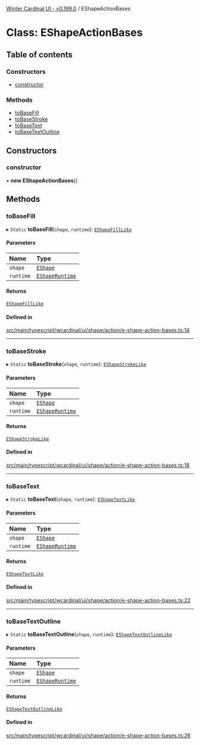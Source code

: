 [Winter Cardinal UI - v0.199.0](../index.md) / EShapeActionBases

# Class: EShapeActionBases

## Table of contents

### Constructors

- [constructor](EShapeActionBases.md#constructor)

### Methods

- [toBaseFill](EShapeActionBases.md#tobasefill)
- [toBaseStroke](EShapeActionBases.md#tobasestroke)
- [toBaseText](EShapeActionBases.md#tobasetext)
- [toBaseTextOutline](EShapeActionBases.md#tobasetextoutline)

## Constructors

### constructor

• **new EShapeActionBases**()

## Methods

### toBaseFill

▸ `Static` **toBaseFill**(`shape`, `runtime`): [`EShapeFillLike`](../interfaces/EShapeFillLike.md)

#### Parameters

| Name | Type |
| :------ | :------ |
| `shape` | [`EShape`](../interfaces/EShape.md) |
| `runtime` | [`EShapeRuntime`](EShapeRuntime.md) |

#### Returns

[`EShapeFillLike`](../interfaces/EShapeFillLike.md)

#### Defined in

[src/main/typescript/wcardinal/ui/shape/action/e-shape-action-bases.ts:14](https://github.com/winter-cardinal/winter-cardinal-ui/blob/v0.199.0/src/main/typescript/wcardinal/ui/shape/action/e-shape-action-bases.ts#L14)

___

### toBaseStroke

▸ `Static` **toBaseStroke**(`shape`, `runtime`): [`EShapeStrokeLike`](../interfaces/EShapeStrokeLike.md)

#### Parameters

| Name | Type |
| :------ | :------ |
| `shape` | [`EShape`](../interfaces/EShape.md) |
| `runtime` | [`EShapeRuntime`](EShapeRuntime.md) |

#### Returns

[`EShapeStrokeLike`](../interfaces/EShapeStrokeLike.md)

#### Defined in

[src/main/typescript/wcardinal/ui/shape/action/e-shape-action-bases.ts:18](https://github.com/winter-cardinal/winter-cardinal-ui/blob/v0.199.0/src/main/typescript/wcardinal/ui/shape/action/e-shape-action-bases.ts#L18)

___

### toBaseText

▸ `Static` **toBaseText**(`shape`, `runtime`): [`EShapeTextLike`](../interfaces/EShapeTextLike.md)

#### Parameters

| Name | Type |
| :------ | :------ |
| `shape` | [`EShape`](../interfaces/EShape.md) |
| `runtime` | [`EShapeRuntime`](EShapeRuntime.md) |

#### Returns

[`EShapeTextLike`](../interfaces/EShapeTextLike.md)

#### Defined in

[src/main/typescript/wcardinal/ui/shape/action/e-shape-action-bases.ts:22](https://github.com/winter-cardinal/winter-cardinal-ui/blob/v0.199.0/src/main/typescript/wcardinal/ui/shape/action/e-shape-action-bases.ts#L22)

___

### toBaseTextOutline

▸ `Static` **toBaseTextOutline**(`shape`, `runtime`): [`EShapeTextOutlineLike`](../interfaces/EShapeTextOutlineLike.md)

#### Parameters

| Name | Type |
| :------ | :------ |
| `shape` | [`EShape`](../interfaces/EShape.md) |
| `runtime` | [`EShapeRuntime`](EShapeRuntime.md) |

#### Returns

[`EShapeTextOutlineLike`](../interfaces/EShapeTextOutlineLike.md)

#### Defined in

[src/main/typescript/wcardinal/ui/shape/action/e-shape-action-bases.ts:26](https://github.com/winter-cardinal/winter-cardinal-ui/blob/v0.199.0/src/main/typescript/wcardinal/ui/shape/action/e-shape-action-bases.ts#L26)
